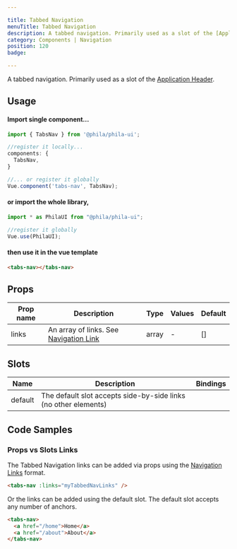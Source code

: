```yaml
---

title: Tabbed Navigation
menuTitle: Tabbed Navigation
description: A tabbed navigation. Primarily used as a slot of the [Application Header](/components/AppHeader).
category: Components | Navigation
position: 120
badge:

---
```


A tabbed navigation. Primarily used as a slot of the [Application Header](/components/AppHeader).

## Usage

#### Import single component...

```js
import { TabsNav } from '@phila/phila-ui';

//register it locally...
components: {
  TabsNav,
}

//... or register it globally
Vue.component('tabs-nav', TabsNav);
```

#### or import the whole library,

```js
import * as PhilaUI from "@phila/phila-ui";

//register it globally
Vue.use(PhilaUI);
```

#### then use it in the vue template

```html
<tabs-nav></tabs-nav>
```

## Props

| Prop name | Description                                                   | Type  | Values | Default |
| --------- | ------------------------------------------------------------- | ----- | ------ | ------- |
| links     | An array of links. See [Navigation Link](/components/NavLink) | array | -      | []      |

## Slots

| Name    | Description                                                     | Bindings |
| ------- | --------------------------------------------------------------- | -------- |
| default | The default slot accepts side-by-side links (no other elements) |          |

## Code Samples

### Props vs Slots Links

The Tabbed Navigation links can be added via props using the [Navigation Links](/components/NavLinks) format.

```html
<tabs-nav :links="myTabbedNavLinks" />
```

Or the links can be added using the default slot. The default slot accepts any number of anchors.

```html
<tabs-nav>
  <a href="/home">Home</a>
  <a href="/about">About</a>
</tabs-nav>
```

